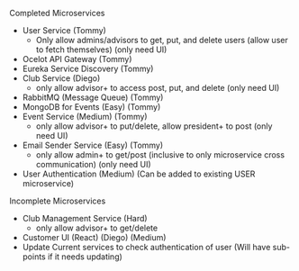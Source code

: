 Completed Microservices
- User Service (Tommy)
    - Only allow admins/advisors to get, put, and delete users (allow user to fetch themselves) (only need UI)
- Ocelot API Gateway (Tommy)
- Eureka Service Discovery (Tommy)
- Club Service (Diego)
    - only allow advisor+ to access post, put, and delete (only need UI)
- RabbitMQ (Message Queue) (Tommy)
- MongoDB for Events (Easy) (Tommy)
- Event Service (Medium) (Tommy)
    - only allow advisor+ to put/delete, allow president+ to post (only need UI)
- Email Sender Service (Easy) (Tommy)
    - only allow admin+ to get/post (inclusive to only microservice cross communication) (only need UI)
- User Authentication (Medium) (Can be added to existing USER microservice)

Incomplete Microservices
- Club Management Service (Hard)
    - only allow advisor+ to get/delete
- Customer UI (React) (Diego) (Medium)
- Update Current services to check authentication of user (Will have sub-points if it needs updating)
